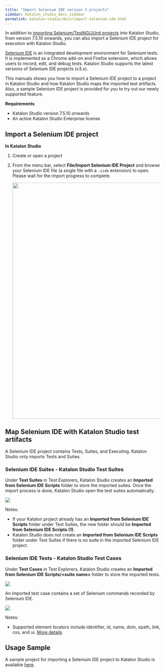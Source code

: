 ```yaml
---
title: "Import Selenium IDE version 3 projects"
sidebar: katalon_studio_docs_sidebar
permalink: katalon-studio/docs/import-selenium-ide.html
---
```


In addition to [importing Selenium/TestNG/JUnit projects](https://docs.katalon.com/katalon-studio/docs/selenium-testng-junit-migration.html) into Katalon Studio, from version 7.5.10 onwards, you can also import a Selenium IDE project for execution with Katalon Studio.

[Selenium IDE](https://www.selenium.dev/selenium-ide/) is an integrated development environment for Selenium tests. It is implemented as a Chrome add-on and Firefox extension, which allows users to record, edit, and debug tests. Katalon Studio supports the latest versions of Selenium IDE projects (v3.x).

This manuals shows you how to import a Selenium IDE project to a project in Katalon Studio and how Katalon Studio maps the imported test artifacts. Also, a sample Selenium IDE project is provided for you to try out our newly supported feature.

**Requirements**

* Katalon Studio version 7.5.10 onwards
* An active Katalon Studio Enterprise license

## Import a Selenium IDE project

**In Katalon Studio**

1. Create or open a project
2. From the menu bar, select **File/Import Selenium IDE Project** and browse your Selenium IDE file (a single file with a `.side` extension) to open. Please wait for the import progress to complete.

   <img src="https://github.com/katalon-studio/docs-images/raw/master/katalon-studio/docs/import-selenium-ide/selenium-ide.png" width=763>

## Map Selenium IDE with Katalon Studio test artifacts

A Selenium IDE project contains Tests, Suites, and Executing. Katalon Studio only imports Tests and Suites.

### Selenium IDE Suites - Katalon Studio Test Suites

Under **Test Suites** in Test Explorers, Katalon Studio creates an **Imported from Selenium IDE Scripts** folder to store the imported suites. Once the import process is done, Katalon Studio open the test suites automatically.

<img src="https://github.com/katalon-studio/docs-images/raw/master/katalon-studio/docs/import-selenium-ide/test-suites.png">

Notes:

* If your Katalon project already has an **Imported from Selenium IDE Scripts** folder under Test Suites, the new folder should be **Imported from Selenium IDE Scripts (1)**.
* Katalon Studio does not create an **Imported from Selenium IDE Scripts** folder under Test Suites if there is no suite in the imported Selenium IDE project.

### Selenium IDE Tests - Katalon Studio Test Cases

Under **Test Cases** in Test Explorers, Katalon Studio creates an **Imported from Selenium IDE Scripts/&lt;suite name&gt;** folder to store the imported tests.

<img src="https://github.com/katalon-studio/docs-images/raw/master/katalon-studio/docs/import-selenium-ide/test-cases.png">

An imported test case contains a set of Selenium commands recorded by Selenium IDE.

<img src="https://github.com/katalon-studio/docs-images/raw/master/katalon-studio/docs/import-selenium-ide/test.png">

Notes:

* Supported element locators include identifier, id, name, dom, xpath, link, css, and ui. [More details](https://www.selenium.dev/selenium/docs/api/java/com/thoughtworks/selenium/Selenium.html)

## Usage Sample

A sample project for importing a Selenium IDE project to Katalon Studio is available [here](https://github.com/katalon-studio-samples/import-selenium-ide-sample).
